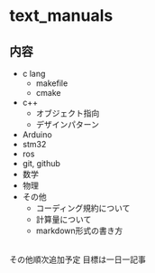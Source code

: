 # text_manuals

## 内容

* c lang
  * makefile
  * cmake
* c++
  * オブジェクト指向  
  * デザインパターン
* Arduino
* stm32
* ros
* git, github
* 数学
* 物理
* その他
  * コーディング規約について
  * 計算量について 
  * markdown形式の書き方

<br>
その他順次追加予定
目標は一日一記事
